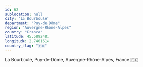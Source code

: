 ```yaml
---
id: 62
sublocation: null
city: "La Bourboule"
department: "Puy-de-Dôme"
region: "Auvergne-Rhône-Alpes"
country: "France"
latitude: 45.5892481
longitude: 2.7401614
country_flag: "🇫🇷"
---
```

La Bourboule, Puy-de-Dôme, Auvergne-Rhône-Alpes, France 🇫🇷